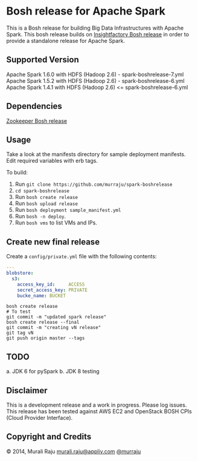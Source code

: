 # Bosh release for Apache Spark

This is a Bosh release for building Big Data Infrastructures with Apache Spark. This bosh release builds on [Insightfactory Bosh release][1] in order to provide a standalone release for Apache Spark.


## Supported Version
Apache Spark 1.6.0 with HDFS (Hadoop 2.6) - spark-boshrelease-7.yml
Apache Spark 1.5.2 with HDFS (Hadoop 2.6) - spark-boshrelease-6.yml
Apache Spark 1.4.1 with HDFS (Hadoop 2.6) <= spark-boshrelease-6.yml

## Dependencies

[Zookeeper Bosh release][2]

## Usage

Take a look at the manifests directory for sample deployment manifests. Edit required variables with erb tags.

To build:

1. Run `git clone https://github.com/murraju/spark-boshrelease`
2. `cd spark-boshrelease`
3. Run `bosh create release`
4. Run `bosh upload release`
5. Run `bosh deployment sample_manifest.yml`
6. Run `bosh -n deploy`.
7. Run `bosh vms` to list VMs and IPs.

## Create new final release

Create a `config/private.yml` file with the following contents:

``` yaml
---
blobstore:
  s3:
    access_key_id:     ACCESS
    secret_access_key: PRIVATE
    bucke_name: BUCKET
```

```
bosh create release
# To test
git commit -m "updated spark release"
bosh create release --final
git commit -m "creating vN release"
git tag vN
git push origin master --tags
```


## TODO

a. JDK 6 for pySpark
b. JDK 8 testing

## Disclaimer

This is a development release and a work in progress. Please log issues. This release has been tested against AWS EC2 and OpenStack BOSH CPIs (Cloud Provider Interface).

## Copyright and Credits

&copy; 2014, Murali Raju <murali.raju@appliv.com> [@murraju][3]

[1]: https://github.com/murraju/insightfactory-boshrelease
[2]: https://github.com/murraju/zookeeper-boshrelease
[3]: http://twitter.com/murraju

